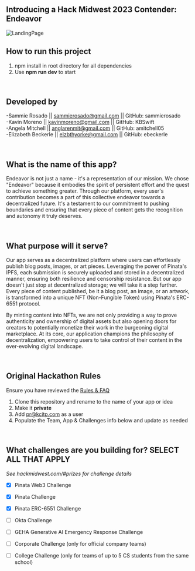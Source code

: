 ## Introducing a Hack Midwest 2023 Contender: Endeavor

![LandingPage](https://github.com/KBSwift/endeavor/assets/15136449/2036325f-1752-4216-92a1-791659220dcc)


## How to run this project
1. npm install in root directory for all dependencies
2. Use <strong>npm run dev</strong> to start

<br />

## Developed by
-Sammie Rosado || sammierosado@gmail.com || GitHub: sammierosado
<br />
-Kavin Moreno || kavinmoreno@gmail.com || GitHub: KBSwift
<br />
-Angela Mitchell || anglarenmit@gmail.com || GitHub: amitchell05
<br />
-Elizabeth Beckerle || elzbthyorke@gmail.com || GitHub: ebeckerle

<br />

## What is the name of this app?
Endeavor is not just a name - it's a representation of our mission. We chose "Endeavor" because it embodies the spirit of persistent effort and the quest to achieve something greater. Through our platform, every user's contribution becomes a part of this collective endeavor towards a decentralized future. It's a testament to our commitment to pushing boundaries and ensuring that every piece of content gets the recognition and autonomy it truly deserves.

<br />

## What purpose will it serve?
Our app serves as a decentralized platform where users can effortlessly publish blog posts, images, or art pieces. Leveraging the power of Pinata's IPFS, each submission is securely uploaded and stored in a decentralized manner, ensuring both resilience and censorship resistance. But our app doesn't just stop at decentralized storage; we will take it a step further. Every piece of content published, be it a blog post, an image, or an artwork, is transformed into a unique NFT (Non-Fungible Token) using Pinata's ERC-6551 protocol.

By minting content into NFTs, we are not only providing a way to prove authenticity and ownership of digital assets but also opening doors for creators to potentially monetize their work in the burgeoning digital marketplace. At its core, our application champions the philosophy of decentralization, empowering users to take control of their content in the ever-evolving digital landscape.

<br />

## Original Hackathon Rules
Ensure you have reviewed the [Rules & FAQ](https://hackmidwest.com/#faq)
1. Clone this repository and rename to the name of your app or idea
2. Make it **private**
3. Add pr@kcitp.com as a user
4. Populate the Team, App & Challenges info below and update as needed

<br />

## What challenges are you building for? SELECT ALL THAT APPLY
*See hackmidwest.com/#prizes for challenge details*
- [x]  Pinata Web3 Challenge
- [x]  Pinata Challenge
- [x]  Pinata ERC-6551 Challenge
- [ ]  Okta Challenge
- [ ]  GEHA Generative AI Emergency Response Challenge
- [ ]  Corporate Challenge (only for official company teams)
- [ ]  College Challenge (only for teams of up to 5 CS students from the same school)


